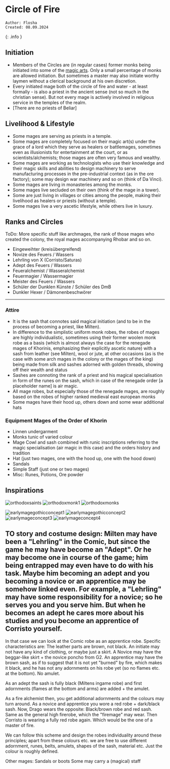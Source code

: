 # Circle of Fire

```
Author: Flosha
Created: 08.09.2024
```
{: .info }


## Initiation

* Members of the Circles are (in regular cases) former monks being initiated into some of the [magic arts](). Only a small percentage of monks are allowed initiation. But sometimes a master may also initiate worthy laymen without a clerical background at his own discretion. 
* Every initiated mage both of the circle of fire and water - at least formally - is also a priest in the ancient sense (not so much in the christian sense). But not every mage is actively involved in religious service in the temples of the realm. 
* [There are no priests of Beliar] 


## Livelihood & Lifestyle

* Some mages are serving as priests in a temple. 
* Some mages are completely focused on their magic art(s) under the grace of a lord which they serve as healers or battlemages, sometimes even as illusionists for entertainment at the court, or as scientists/alchemists; those mages are often very famous and wealthy.
* Some mages are working as technologists who use their knowledge and their magic skills and abilities to design machinery to serve manufacturing processes in the pre-industrial context (as in the ore factory); some may design war machinery and so on (think of Da Vinci).
* Some mages are living in monasteries among the monks.  
* Some mages live secluded on their own (think of the mage in a tower).
* Some are just living in villages or cities among the people, making their livelihood as healers or priests (without a temple).
* Some mages live a very ascetic lifestyle, while others live in luxury. 


## Ranks and Circles

ToDo: More specific stuff like archmages, the rank of those mages who created the colony, the royal mages accompanying Rhobar and so on.

* Eingeweihter (kreisübergreifend)
* Novize des Feuers / Wassers
* Lehrling von X (Corristo/Saturas)
* Adept des Feuers / Wassers
* Feueralchemist / Wasseralchemist
* Feuermagier / Wassermagier
* Meister des Feuers / Wassers
* Schüler der Dunklen Künste / Schüler des DmB
* Dunkler Hexer / Dämonenbeschwörer

---



### Attire

* It is the sash that connotes said magical initiation (and to be in the process of becoming a priest, like Milten). 
* In difference to the simplistic uniform monk robes, the robes of mages are highly individualistic, sometimes using their former woolen monk robe as a basis (which is almost always the case for the renegade mages of Khorinis, emphasizing their explicitly ascetic nature) with a sash from leather (see Milten), wool or jute, at other occasions (as is the case with some arch mages in the colony or the mages of the king) being made from silk and sashes adorned with golden threads, showing off their wealth and status
* Sashes are connoting the rank of a priest and his magical specialisation in form of the runes on the sash, which in case of the renegade order [a placeholder name] is air magic.
* All mage robes, but especially those of the renegade mages, are roughly based on the robes of higher ranked medieval east european monks
* Some mages have their hood up, others down and some wear additional hats


### Equipment Mages of the Order of Khorin

* Linnen undergarment
* Monks tunic of varied colour
* Mage Cowl and sash combined with runic inscriptions referring to the magic specialisation (air magic in this case) and the orders history and tradition
* Hat (just two mages, one with the hood up, one with the hood down)
* Sandals
* Simple Staff (just one or two mages)
* Misc: Runes, Potions, Ore powder


## Inspirations

![orthodoxsaints](img/cm2.jpg)
![orthodoxmonk1](img/_20240606_092108.JPG)
![orthodoxmonks](img/_20240606_092543.JPG)

![earlymagegothicconcept1](img/_20240603_234932.JPG)
![earlymagegothicconcept2](img/_20240603_235216.JPG)
![earlymageconcept3](img/31e.jpg)
![earlymageconcept4](img/31g.jpg)






TO story and costume design:
Milten may have been a "Lehrling" in the Comic,
but since the game he may have become an "Adept".
Or he may become one in course of the game;
him being entrapped may even have to do with his task.
Maybe him becoming an adept and you becoming a novice
or an apprentice may be somehow linked even. 
For example, a "Lehrling" may have some responsibility
for a novice; so he serves you and you serve him. 
But when he becomes an adept he cares more about his studies
and you become an apprentice of Corristo yourself.
---
In that case we can look at the Comic robe as an apprentice robe.
Specific characteristics are: The leather parts are brown, not black.
An initiate may not have any kind of clothing, or maybe just a skirt.
A Novice may have the beggar-like skirt + the novice poncho from G2.
An apprentice may have the brown sash, as if to suggest that it is
not yet "burned" by fire, which makes it black, and he has not any
adornments on his robe yet (so no flames etc. at the bottom). No amulet.

As an adept the sash is fully black (Miltens ingame robe) and first
adornments (flames at the bottom and arms) are added + the amulet. 

As a fire alchemist then, you get additional adornments and the
colours may turn around. 
As a novice and apprentice you wore a red robe + dark/black sash. 
Now, Drago wears the opposite: Black/brown robe and red sash. 
Same as the general high firerobe, which the "firemage" may wear.
Then Corristo is wearing a fully red robe again. 
Which would be the one of a master of fire. 

We can follow this scheme and design the robes individuality
around these principles; apart from these colours etc. we are
free to use different adornment, runes, belts, amulets, shapes
of the sash, material etc. Just the colour is roughly defined. 



Other mages:
Sandals or boots
Some may carry a (magical) staff
